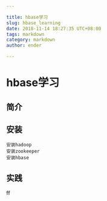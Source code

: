 ```yaml
---

title: hbase学习
slug: hbase_learning
date: 2018-11-14 18:27:35 UTC+08:00
tags: markdown
category: markdown
author: ender

---
```

# hbase学习
## 简介
## 安装
	安装hadoop
	安装zookeeper
	安装hbase
## 实践

ff
